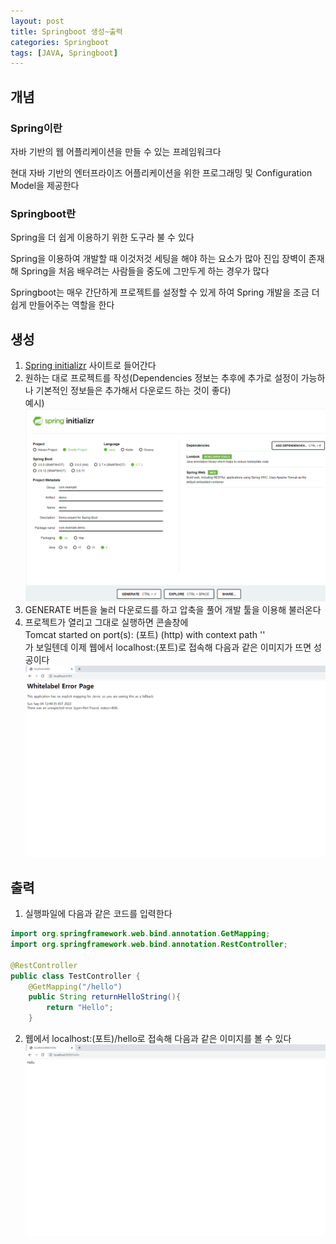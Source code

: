 ```yaml
---
layout: post
title: Springboot 생성~출력
categories: Springboot
tags: [JAVA, Springboot]
---
```

## 개념
### Spring이란
자바 기반의 웹 어플리케이션을 만들 수 있는 프레임워크다

현대 자바 기반의 엔터프라이즈 어플리케이션을 위한 프로그래밍 및 Configuration Model을 제공한다
### Springboot란
Spring을 더 쉽게 이용하기 위한 도구라 불 수 있다

Spring을 이용하여 개발할 때 이것저것 세팅을 해야 하는 요소가 많아 진입 장벽이 존재해 Spring을 처음 배우려는 사람들을 중도에 그만두게 하는 경우가 많다

Springboot는 매우 간단하게 프로젝트를 설정할 수 있게 하여 Spring 개발을 조금 더 쉽게 만들어주는 역할을 한다

## 생성
1. [Spring initializr](https://start.spring.io/) 사이트로 들어간다
2. 원하는 대로 프로젝트를 작성(Dependencies 정보는 추후에 추가로 설정이 가능하나 기본적인 정보들은 추가해서 다운로드 하는 것이 좋다)  
예시)
![예시](/.image/springbootMake.png)
3. GENERATE 버튼을 눌러 다운로드를 하고 압축을 풀어 개발 툴을 이용해 불러온다
4. 프로젝트가 열리고 그대로 실행하면 콘솔창에  
Tomcat started on port(s): (포트) (http) with context path ''  
가 보일텐데 이제 웹에서 localhost:(포트)로 접속해 다음과 같은 이미지가 뜨면 성공이다  
![결과](/.image/springbootFinish.png)

## 출력
1. 실행파일에 다음과 같은 코드를 입력한다  
```java
import org.springframework.web.bind.annotation.GetMapping;
import org.springframework.web.bind.annotation.RestController;

@RestController
public class TestController {
    @GetMapping("/hello")
    public String returnHelloString(){
        return "Hello";
    }
```
2. 웹에서 localhost:(포트)/hello로 접속해 다음과 같은 이미지를 볼 수 있다
![Hello](../.image/springbootHello.png)